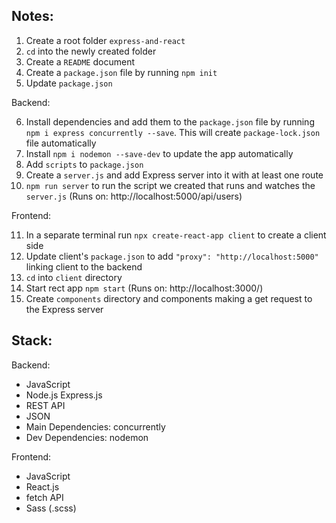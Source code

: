 ## Notes:

1. Create a root folder `express-and-react`
2. `cd` into the newly created folder
3. Create a `README` document
4. Create a `package.json` file by running `npm init`
5. Update `package.json`

Backend:

6. Install dependencies and add them to the `package.json` file by running `npm i express concurrently --save`. This will create `package-lock.json` file automatically
7. Install `npm i nodemon --save-dev` to update the app automatically
8. Add `scripts` to `package.json`
9. Create a `server.js` and add Express server into it with at least one route
10. `npm run server` to run the script we created that runs and watches the `server.js`
    (Runs on: http://localhost:5000/api/users)

Frontend:

11. In a separate terminal run `npx create-react-app client` to create a client side
12. Update client's `package.json` to add `"proxy": "http://localhost:5000"` linking client to the backend
13. `cd` into `client` directory
14. Start rect app `npm start`
    (Runs on: http://localhost:3000/)
15. Create `components` directory and components making a get request to the Express server

## Stack:

Backend:

- JavaScript
- Node.js Express.js
- REST API
- JSON
- Main Dependencies: concurrently
- Dev Dependencies: nodemon

Frontend:

- JavaScript
- React.js
- fetch API
- Sass (.scss)
